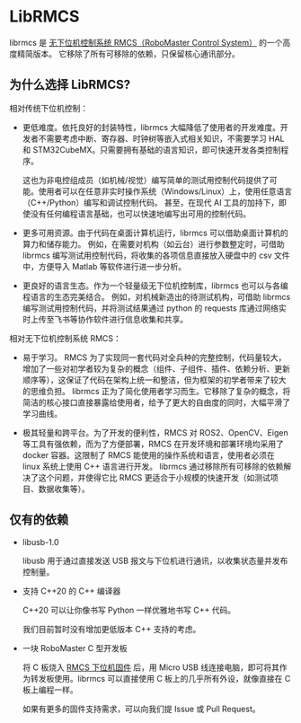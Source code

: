 # LibRMCS

librmcs 是 [无下位机控制系统 RMCS（RoboMaster Control System）](https://github.com/Alliance-Algorithm/RMCS) 的一个高度精简版本。
它移除了所有可移除的依赖，只保留核心通讯部分。

## 为什么选择 LibRMCS?

相对传统下位机控制：

- 更低难度。依托良好的封装特性，librmcs 大幅降低了使用者的开发难度。开发者不需要考虑中断、寄存器、时钟树等嵌入式相关知识，不需要学习 HAL 和 STM32CubeMX。只需要拥有基础的语言知识，即可快速开发各类控制程序。

  这也为非电控组成员（如机械/视觉）编写简单的测试用控制代码提供了可能。使用者可以在任意非实时操作系统（Windows/Linux）上，使用任意语言（C++/Python）编写和调试控制代码。
  甚至，在现代 AI 工具的加持下，即使没有任何编程语言基础，也可以快速地编写出可用的控制代码。

- 更多可用资源。由于代码在桌面计算机运行，librmcs 可以借助桌面计算机的算力和储存能力。
  例如，在需要对机构（如云台）进行参数整定时，可借助 librmcs 编写测试用控制代码，将收集的各项信息直接放入硬盘中的 csv 文件中，方便导入 Matlab 等软件进行进一步分析。

- 更良好的语言生态。作为一个轻量级无下位机控制库，librmcs 也可以与各编程语言的生态完美结合。
  例如，对机械新造出的待测试机构，可借助 librmcs 编写测试用控制代码，并将测试结果通过 python 的 requests 库通过网络实时上传至飞书等协作软件进行信息收集和共享。

相对无下位机控制系统 RMCS：

- 易于学习。
  RMCS 为了实现同一套代码对全兵种的完整控制，代码量较大，增加了一些对初学者较为复杂的概念（组件、子组件、插件、依赖分析、更新顺序等），这保证了代码在架构上统一和整洁，但为框架的初学者带来了较大的思维负担。
  librmcs 正为了简化使用者学习而生。它移除了复杂的概念，将简洁的核心接口直接暴露给使用者，给予了更大的自由度的同时，大幅平滑了学习曲线。

- 极其轻量和跨平台。为了开发的便利性，RMCS 对 ROS2、OpenCV、Eigen 等工具有强依赖，而为了方便部署，RMCS 在开发环境和部署环境均采用了 docker 容器。这限制了 RMCS 能使用的操作系统和语言，使用者必须在 linux 系统上使用 C++ 语言进行开发。
  librmcs 通过移除所有可移除的依赖解决了这个问题，并使得它比 RMCS 更适合于小规模的快速开发（如测试项目、数据收集等）。

## 仅有的依赖

- libusb-1.0

  libusb 用于通过直接发送 USB 报文与下位机进行通讯，以收集状态量并发布控制量。

- 支持 C++20 的 C++ 编译器

  <!-- 11.5 default on 22.04 but can upgrade to 13.1 -->
  <!-- 9.4 default on 20.04 but can upgrade to 10.5 -->
  <!-- 7.5 default on 18.04 but can upgrade to 8.4 -->

  C++20 可以让你像书写 Python 一样优雅地书写 C++ 代码。

  我们目前暂时没有增加更低版本 C++ 支持的考虑。

- 一块 RoboMaster C 型开发板

  将 C 板烧入 [RMCS 下位机固件](https://github.com/Alliance-Algorithm/rmcs_slave) 后，用 Micro USB 线连接电脑，即可将其作为转发板使用。librmcs 可以直接使用 C 板上的几乎所有外设，就像直接在 C 板上编程一样。

  如果有更多的固件支持需求，可以向我们提 Issue 或 Pull Request。
